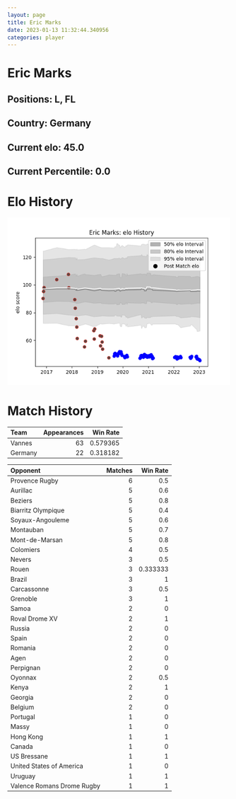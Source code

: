 ```yaml
---  
layout: page  
title: Eric Marks  
date: 2023-01-13 11:32:44.340956  
categories: player  
---
```

# Eric Marks

## Positions: L, FL

## Country: Germany

## Current elo: 45.0

## Current Percentile: 0.0

# Elo History


![elo history](history_EricMarks.png)
# Match History


| Team    |   Appearances |   Win Rate |
|:--------|--------------:|-----------:|
| Vannes  |            63 |   0.579365 |
| Germany |            22 |   0.318182 |

| Opponent                   |   Matches |   Win Rate |
|:---------------------------|----------:|-----------:|
| Provence Rugby             |         6 |   0.5      |
| Aurillac                   |         5 |   0.6      |
| Beziers                    |         5 |   0.8      |
| Biarritz Olympique         |         5 |   0.4      |
| Soyaux-Angouleme           |         5 |   0.6      |
| Montauban                  |         5 |   0.7      |
| Mont-de-Marsan             |         5 |   0.8      |
| Colomiers                  |         4 |   0.5      |
| Nevers                     |         3 |   0.5      |
| Rouen                      |         3 |   0.333333 |
| Brazil                     |         3 |   1        |
| Carcassonne                |         3 |   0.5      |
| Grenoble                   |         3 |   1        |
| Samoa                      |         2 |   0        |
| Roval Drome XV             |         2 |   1        |
| Russia                     |         2 |   0        |
| Spain                      |         2 |   0        |
| Romania                    |         2 |   0        |
| Agen                       |         2 |   0        |
| Perpignan                  |         2 |   0        |
| Oyonnax                    |         2 |   0.5      |
| Kenya                      |         2 |   1        |
| Georgia                    |         2 |   0        |
| Belgium                    |         2 |   0        |
| Portugal                   |         1 |   0        |
| Massy                      |         1 |   0        |
| Hong Kong                  |         1 |   1        |
| Canada                     |         1 |   0        |
| US Bressane                |         1 |   1        |
| United States of America   |         1 |   0        |
| Uruguay                    |         1 |   1        |
| Valence Romans Drome Rugby |         1 |   1        |